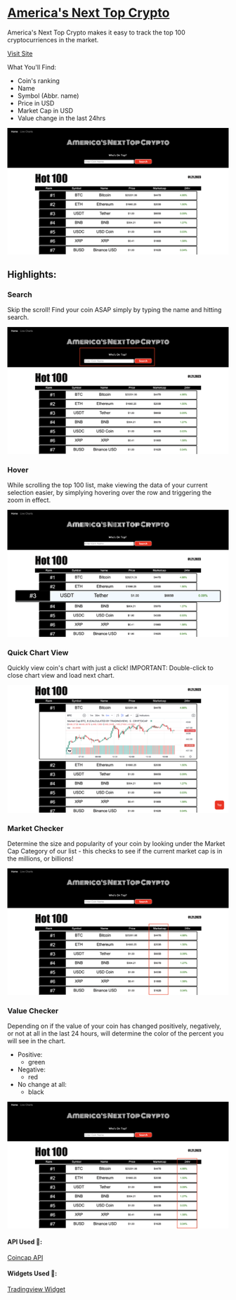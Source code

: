 # [America's Next Top Crypto](https://regal-squirrel-84ca87.netlify.app)
America's Next Top Crypto makes it easy to track the top 100 cryptocurriences in the market.

[Visit Site](https://regal-squirrel-84ca87.netlify.app)

What You'll Find:
* Coin's ranking
* Name
* Symbol (Abbr. name)
* Price in USD
* Market Cap in USD
* Value change in the last 24hrs

![this is an image](/assets/home2.0.png)

## Highlights:
### Search
Skip the scroll! Find your coin ASAP simply by typing the name and hitting search.

![this is an image](/assets/search2.0.png)

### Hover
While scrolling the top 100 list, make viewing the data of your current selection easier, by simplying hovering over the row and triggering the zoom in effect.

![this is an image](/assets/hover2.0.png)

### Quick Chart View
Quickly view coin's chart with just a click!
IMPORTANT: Double-click to close chart view and load next chart.

![this is an image](/assets/chartView.png)

### Market Checker
Determine the size and popularity of your coin by looking under the Market Cap Category of our list - this checks to see if the current market cap is in the millions, or billions!

![this is an image](/assets/marketCap2.0.png)

### Value Checker
Depending on if the value of your coin has changed positively, negatively, or not at all in the last 24 hours, will determine the color of the percent you will see in the chart.

* Positive:
    * green
* Negative:
    * red
* No change at all:
    * black

![this is an image](/assets/marketChange2.0.png)



#### API Used 🔗:
[Coincap API](https://docs.coincap.io)

#### Widgets Used 🧩:
[Tradingview Widget](https://www.tradingview.com/widget/advanced-chart/)
